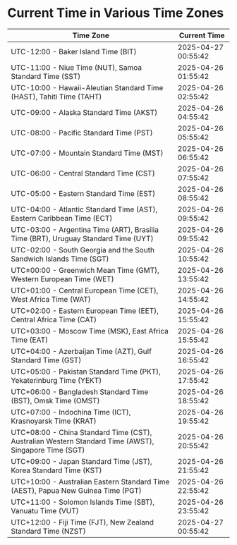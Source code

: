 # Current Time in Various Time Zones

| Time Zone | Current Time |
|-----------|--------------|
| UTC-12:00 - Baker Island Time (BIT) | 2025-04-27 00:55:42 |
| UTC-11:00 - Niue Time (NUT), Samoa Standard Time (SST) | 2025-04-26 01:55:42 |
| UTC-10:00 - Hawaii-Aleutian Standard Time (HAST), Tahiti Time (TAHT) | 2025-04-26 02:55:42 |
| UTC-09:00 - Alaska Standard Time (AKST) | 2025-04-26 04:55:42 |
| UTC-08:00 - Pacific Standard Time (PST) | 2025-04-26 05:55:42 |
| UTC-07:00 - Mountain Standard Time (MST) | 2025-04-26 06:55:42 |
| UTC-06:00 - Central Standard Time (CST) | 2025-04-26 07:55:42 |
| UTC-05:00 - Eastern Standard Time (EST) | 2025-04-26 08:55:42 |
| UTC-04:00 - Atlantic Standard Time (AST), Eastern Caribbean Time (ECT) | 2025-04-26 09:55:42 |
| UTC-03:00 - Argentina Time (ART), Brasília Time (BRT), Uruguay Standard Time (UYT) | 2025-04-26 09:55:42 |
| UTC-02:00 - South Georgia and the South Sandwich Islands Time (SGT) | 2025-04-26 10:55:42 |
| UTC±00:00 - Greenwich Mean Time (GMT), Western European Time (WET) | 2025-04-26 13:55:42 |
| UTC+01:00 - Central European Time (CET), West Africa Time (WAT) | 2025-04-26 14:55:42 |
| UTC+02:00 - Eastern European Time (EET), Central Africa Time (CAT) | 2025-04-26 15:55:42 |
| UTC+03:00 - Moscow Time (MSK), East Africa Time (EAT) | 2025-04-26 15:55:42 |
| UTC+04:00 - Azerbaijan Time (AZT), Gulf Standard Time (GST) | 2025-04-26 16:55:42 |
| UTC+05:00 - Pakistan Standard Time (PKT), Yekaterinburg Time (YEKT) | 2025-04-26 17:55:42 |
| UTC+06:00 - Bangladesh Standard Time (BST), Omsk Time (OMST) | 2025-04-26 18:55:42 |
| UTC+07:00 - Indochina Time (ICT), Krasnoyarsk Time (KRAT) | 2025-04-26 19:55:42 |
| UTC+08:00 - China Standard Time (CST), Australian Western Standard Time (AWST), Singapore Time (SGT) | 2025-04-26 20:55:42 |
| UTC+09:00 - Japan Standard Time (JST), Korea Standard Time (KST) | 2025-04-26 21:55:42 |
| UTC+10:00 - Australian Eastern Standard Time (AEST), Papua New Guinea Time (PGT) | 2025-04-26 22:55:42 |
| UTC+11:00 - Solomon Islands Time (SBT), Vanuatu Time (VUT) | 2025-04-26 23:55:42 |
| UTC+12:00 - Fiji Time (FJT), New Zealand Standard Time (NZST) | 2025-04-27 00:55:42 |
